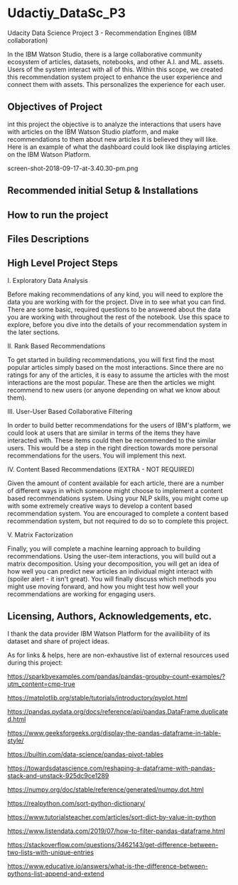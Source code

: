 # Udactiy_DataSc_P3
Udacity Data Science Project 3 - Recommendation Engines (IBM collaboration)

In the IBM Watson Studio, there is a large collaborative community ecosystem of articles, datasets, notebooks, and other A.I. and ML. assets. Users of the system interact with all of this. Within this scope, we created this recommendation system project to enhance the user experience and connect them with assets. This personalizes the experience for each user.


## Objectives of Project


int this project the objective is to analyze the interactions that users have with articles on the IBM Watson Studio platform, and make recommendations to them about new articles it is believed they will like. Here is an example of what the dashboard could look like displaying articles on the IBM Watson Platform.

screen-shot-2018-09-17-at-3.40.30-pm.png

## Recommended initial Setup & Installations


## How to run the project


## Files Descriptions



## High Level Project Steps

I. Exploratory Data Analysis

Before making recommendations of any kind, you will need to explore the data you are working with for the project. Dive in to see what you can find. There are some basic, required questions to be answered about the data you are working with throughout the rest of the notebook. Use this space to explore, before you dive into the details of your recommendation system in the later sections.

II. Rank Based Recommendations

To get started in building recommendations, you will first find the most popular articles simply based on the most interactions. Since there are no ratings for any of the articles, it is easy to assume the articles with the most interactions are the most popular. These are then the articles we might recommend to new users (or anyone depending on what we know about them).

III. User-User Based Collaborative Filtering

In order to build better recommendations for the users of IBM's platform, we could look at users that are similar in terms of the items they have interacted with. These items could then be recommended to the similar users. This would be a step in the right direction towards more personal recommendations for the users. You will implement this next.

IV. Content Based Recommendations (EXTRA - NOT REQUIRED)

Given the amount of content available for each article, there are a number of different ways in which someone might choose to implement a content based recommendations system. Using your NLP skills, you might come up with some extremely creative ways to develop a content based recommendation system. You are encouraged to complete a content based recommendation system, but not required to do so to complete this project.

V. Matrix Factorization

Finally, you will complete a machine learning approach to building recommendations. Using the user-item interactions, you will build out a matrix decomposition. Using your decomposition, you will get an idea of how well you can predict new articles an individual might interact with (spoiler alert - it isn't great). You will finally discuss which methods you might use moving forward, and how you might test how well your recommendations are working for engaging users.

## Licensing, Authors, Acknowledgements, etc.

I thank the data provider IBM Watson Platform for the availibility of its dataset and share of project ideas.

As for links & helps, here are non-exhaustive list of external resources used during this project:

https://sparkbyexamples.com/pandas/pandas-groupby-count-examples/?utm_content=cmp-true

https://matplotlib.org/stable/tutorials/introductory/pyplot.html

https://pandas.pydata.org/docs/reference/api/pandas.DataFrame.duplicated.html

https://www.geeksforgeeks.org/display-the-pandas-dataframe-in-table-style/

https://builtin.com/data-science/pandas-pivot-tables

https://towardsdatascience.com/reshaping-a-dataframe-with-pandas-stack-and-unstack-925dc9ce1289

https://numpy.org/doc/stable/reference/generated/numpy.dot.html

https://realpython.com/sort-python-dictionary/

https://www.tutorialsteacher.com/articles/sort-dict-by-value-in-python

https://www.listendata.com/2019/07/how-to-filter-pandas-dataframe.html

https://stackoverflow.com/questions/3462143/get-difference-between-two-lists-with-unique-entries

https://www.educative.io/answers/what-is-the-difference-between-pythons-list-append-and-extend
